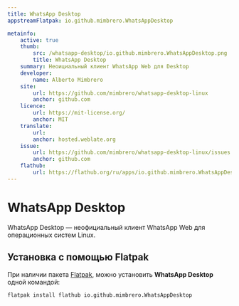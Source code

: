 ```yaml
---
title: WhatsApp Desktop
appstreamFlatpak: io.github.mimbrero.WhatsAppDesktop

metainfo:
    active: true
    thumb:
        src: /whatsapp-desktop/io.github.mimbrero.WhatsAppDesktop.png
        title: WhatsApp Desktop
    summary: Неоициальный клиент WhatsApp Web для Desktop
    developer: 
        name: Alberto Mimbrero
    site:
        url: https://github.com/mimbrero/whatsapp-desktop-linux
        anchor: github.com
    licence:
        url: https://mit-license.org/
        anchor: MIT
    translate:
        url: 
        anchor: hosted.weblate.org
    issue: 
        url: https://github.com/mimbrero/whatsapp-desktop-linux/issues
        anchor: github.com
    flathub:
        url: https://flathub.org/ru/apps/io.github.mimbrero.WhatsAppDesktop
---
```


# WhatsApp Desktop

WhatsApp Desktop — неофициальный клиент WhatsApp Web для операционных систем Linux.

## Установка с помощью Flatpak

При наличии пакета [Flatpak](/flatpak), можно установить **WhatsApp Desktop** одной командой:

```shell
flatpak install flathub io.github.mimbrero.WhatsAppDesktop
```
<!--@include: ./parts/install/software-flatpak.md-->